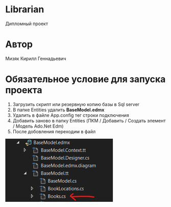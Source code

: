 # Librarian
Дипломный проект

# Автор
Мизяк Кирилл Геннадьевич

# Обязательное условие для запуска проекта 
1) Загрузить скрипт или резервную копию базы в Sql server
2) В папке Entities удалить <b> BaseModel.edmx</b>
3) Удалить в файле App.config  тег строки подключения
4) Добавить заново в папку Entities (ПКМ / Добавить / Создать элемент / Модель Ado.Net Edm)
5) После добовления переходим в файл 
 
![Image alt](https://github.com/crushednat123/Librarian/blob/main/img/bd1.png)
